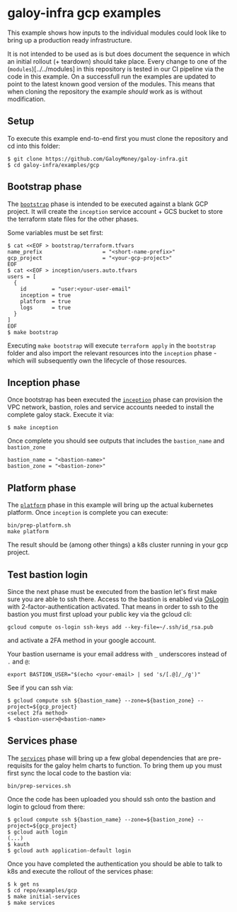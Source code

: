 # galoy-infra gcp examples

This example shows how inputs to the individual modules could look like to bring up a production ready infrastructure.

It is not intended to be used as is but does document the sequence in which an initial rollout (+ teardown) should take place.
Every change to one of the (`modules`)[../../modules] in this repository is tested in our CI pipeline via the code in this example.
On a successfull run the examples are updated to point to the latest known good version of the modules.
This means that when cloning the repository the example _should_ work as is without modification.

## Setup

To execute this example end-to-end first you must clone the repository and cd into this folder:
```
$ git clone https://github.com/GaloyMoney/galoy-infra.git
$ cd galoy-infra/examples/gcp
```

## Bootstrap phase

The [`bootstrap`](./bootstrap/main.tf) phase is intended to be executed against a blank GCP project.
It will create the `inception` service account + GCS bucket to store the terraform state files for the other phases.

Some variables must be set first:
```
$ cat <<EOF > bootstrap/terraform.tfvars
name_prefix                   = "<short-name-prefix>"
gcp_project                   = "<your-gcp-project>"
EOF
$ cat <<EOF > inception/users.auto.tfvars
users = [
  {
    id        = "user:<your-user-email"
    inception = true
    platform  = true
    logs      = true
  }
]
EOF
$ make bootstrap
```

Executing `make bootstrap` will execute `terraform apply` in the `bootstrap` folder and also import the relevant resources into the `inception` phase - which will subsequently own the lifecycle of those resources.

## Inception phase

Once bootstrap has been executed the [`inception`](./inception/main.tf) phase can provision the VPC network, bastion, roles and service accounts needed to install the complete galoy stack.
Execute it via:
```
$ make inception
```

Once complete you should see outputs that includes the `bastion_name` and `bastion_zone`
```
bastion_name = "<bastion-name>"
bastion_zone = "<bastion-zone>"
```

## Platform phase

The [`platform`](./platform/main.tf) phase in this example will bring up the actual kubernetes platform. Once `inception` is complete you can execute:
```
bin/prep-platform.sh
make platform
```
The result should be (among other things) a k8s cluster running in your gcp project.

## Test bastion login

Since the next phase must be executed from the bastion let's first make sure you are able to ssh there.
Access to the bastion is enabled via [OsLogin](https://cloud.google.com/compute/docs/oslogin) with 2-factor-authentication activated.
That means in order to ssh to the bastion you must first upload your public key via the gcloud cli:
```
gcloud compute os-login ssh-keys add --key-file=~/.ssh/id_rsa.pub
```
and activate a 2FA method in your google account.

Your bastion username is your email address with `_` underscores instead of `.` and `@`:
```
export BASTION_USER="$(echo <your-email> | sed 's/[.@]/_/g')"
```

See if you can ssh via:
```
$ gcloud compute ssh ${bastion_name} --zone=${bastion_zone} --project=${gcp_project}
<select 2fa method>
$ <bastion-user>@<bastion-name>
```

## Services phase

The [`services`](./services/main.tf) phase will bring up a few global dependencies that are pre-requisits for the galoy helm charts to function.
To bring them up you must first sync the local code to the bastion via:
```
bin/prep-services.sh
```
Once the code has been uploaded you should ssh onto the bastion and login to gcloud from there:
```
$ gcloud compute ssh ${bastion_name} --zone=${bastion_zone} --project=${gcp_project}
$ gcloud auth login
(...)
$ kauth
$ gcloud auth application-default login
```
Once you have completed the authentication you should be able to talk to k8s and execute the rollout of the services phase:
```
$ k get ns
$ cd repo/examples/gcp
$ make initial-services
$ make services
```
